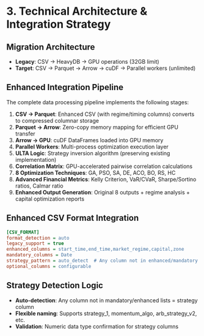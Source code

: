 # 3. Technical Architecture & Integration Strategy

## Migration Architecture
- **Legacy**: CSV → HeavyDB → GPU operations (32GB limit)
- **Target**: CSV → Parquet → Arrow → cuDF → Parallel workers (unlimited)

## Enhanced Integration Pipeline

The complete data processing pipeline implements the following stages:

1. **CSV → Parquet**: Enhanced CSV (with regime/timing columns) converts to compressed columnar storage
2. **Parquet → Arrow**: Zero-copy memory mapping for efficient GPU transfer
3. **Arrow → GPU**: cuDF DataFrames loaded into GPU memory
4. **Parallel Workers**: Multi-process optimization execution layer
5. **ULTA Logic**: Strategy inversion algorithm (preserving existing implementation)
6. **Correlation Matrix**: GPU-accelerated pairwise correlation calculations
7. **8 Optimization Techniques**: GA, PSO, SA, DE, ACO, BO, RS, HC
8. **Advanced Financial Metrics**: Kelly Criterion, VaR/CVaR, Sharpe/Sortino ratios, Calmar ratio
9. **Enhanced Output Generation**: Original 8 outputs + regime analysis + capital optimization reports

## Enhanced CSV Format Integration
```ini
[CSV_FORMAT]
format_detection = auto
legacy_support = true
enhanced_columns = start_time,end_time,market_regime,capital,zone
mandatory_columns = Date
strategy_pattern = auto_detect  # Any column not in enhanced/mandatory list
optional_columns = configurable
```

## Strategy Detection Logic
- **Auto-detection**: Any column not in mandatory/enhanced lists = strategy column
- **Flexible naming**: Supports strategy_1, momentum_algo, arb_strategy_v2, etc.
- **Validation**: Numeric data type confirmation for strategy columns
